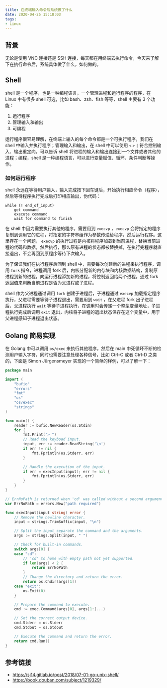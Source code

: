 ```yaml
---
title: 在终端输入命令后系统做了什么
date: 2020-04-25 15:18:03
tags:
- Linux
---
```



## 背景

无论是使用 VNC 连接还是 SSH 连接，每天都在用终端去执行命令，今天来了解下在执行命令后，系统具体做了什么，如何做的。

## Shell

shell 是一个程序，也是一种编程语言，一个管理进程和运行程序的程序，在 Linux 中有很多 shell 可选，比如 bash、zsh、fish 等等，shell 主要有 3 个功能：

1. 运行程序
2. 管理输入和输出
3. 可编程

运行程序很容易理解，在终端上输入的每个命令都是一个可执行程序，我们在 shell 中输入并执行程序；管理输入和输出，在 shell 中可以使用 `<` `>` `|` 符合控制输入、输出重定向，可以告诉 shell 将进程的输入和输出连接到一个文件或者其他的进程；编程，shell 是一种编程语言，可以进行变量赋值、循环、条件判断等操作。

### 如何运行程序

shell 永远在等待用户输入，输入完成按下回车键后，开始执行相应命令（程序），然后等待程序执行完成后打印相应输出，伪代码：

```
while (! end_of_input)
    get command
    execute command
    wait for command to finish
```

在 shell 中因为需要执行其他的程序，需要用到 `execvp` ，`execvp` 会将指定的程序复制到调用它的进程，将指定的字符串组作为参数传递给程序，然后运行程序。这里存在一个问题， `execvp` 的执行过程是内核将程序加载到当前进程，替换当前进程的代码和数据，然后执行，那么原有进程的状态都被替换掉，在执行完程序就直接退出，不会再回到原程序等待下次输入。

为了保证我们在执行程序后回到 shell 中，需要每次创建新的进程来执行程序，调用 `fork` 指令，进程调用 fork 后，内核分配新的内存块和内核数据结构，复制原进程到新的进程，向运行进程添加新的进程，将控制返回给两个进程。通过 fork 返回值来判断当前进程是否为父进程或子进程。

shell 作为父进程通过调用 `fork` 创建子进程后，子进程通过 `execvp` 加载指定程序执行，父进程需要等待子进程退出，需要用到 `wait` ，在父进程 fork 出子进程后，父进程执行 `wait` 等待子进程执行，在调用时会传递一个整型变量地址，子进程执行完成后调用 `exit` 退出，内核将子进程的退出状态保存在这个变量中，用于父进程感知子进程退出状态。

## Golang 简易实现

在 Golang 中可以调用 `os/exec` 来执行其他程序，然后在 main 中死循环不断的检测用户输入字符，同时也需要注意处理各种信号，比如 Ctrl-C 或者 Ctrl-D 之类的，下面是 Simon Jürgensmeyer 实现的一个简单的样例，可以了解一下：

```go
package main

import (
    "bufio"
    "errors"
    "fmt"
    "os"
    "os/exec"
    "strings"
)

func main() {
    reader := bufio.NewReader(os.Stdin)
    for {
        fmt.Print("> ")
        // Read the keyboad input.
        input, err := reader.ReadString('\n')
        if err != nil {
            fmt.Fprintln(os.Stderr, err)
        }

        // Handle the execution of the input.
        if err = execInput(input); err != nil {
            fmt.Fprintln(os.Stderr, err)
        }
    }
}

// ErrNoPath is returned when 'cd' was called without a second argument.
var ErrNoPath = errors.New("path required")

func execInput(input string) error {
    // Remove the newline character.
    input = strings.TrimSuffix(input, "\n")

    // Split the input separate the command and the arguments.
    args := strings.Split(input, " ")

    // Check for built-in commands.
    switch args[0] {
    case "cd":
        // 'cd' to home with empty path not yet supported.
        if len(args) < 2 {
            return ErrNoPath
        }
        // Change the directory and return the error.
        return os.Chdir(args[1])
    case "exit":
        os.Exit(0)
    }

    // Prepare the command to execute.
    cmd := exec.Command(args[0], args[1:]...)

    // Set the correct output device.
    cmd.Stderr = os.Stderr
    cmd.Stdout = os.Stdout

    // Execute the command and return the error.
    return cmd.Run()
}
```


## 参考链接
* https://sj14.gitlab.io/post/2018/07-01-go-unix-shell/
* https://book.douban.com/subject/1219329/